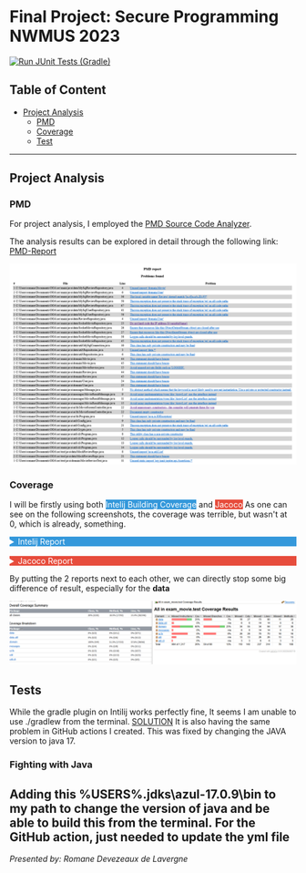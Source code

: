# Final Project: Secure Programming NWMUS 2023
[![Run JUnit Tests (Gradle)](https://github.com/Rdevezeaux7685/Final-Project/actions/workflows/runtests.yml/badge.svg)](https://github.com/Rdevezeaux7685/Final-Project/actions/workflows/runtests.yml)

## Table of Content

- [Project Analysis](#1-project-analysis)
  - [PMD](#pmd)
  - [Coverage](#coverage)
  - [Test](#Tests)
---

## Project Analysis

### PMD

For project analysis, I employed the [PMD Source Code Analyzer](https://pmd.github.io/).

The analysis results can be explored in detail through the following link: [PMD-Report](/Analysis/PMD-Report.html)

![PMD Report](/Analysis/PMD-Report.png)


### Coverage

I will be firstly using both <span style="background-color:#3498db; color:#fff;">Intelij Building Coverage</span> and <span style="background-color:#e74c3c; color:#fff;">Jacoco</span>
As one can see on the following screenshots, the coverage was terrible, but wasn't at 0, which is already, something.

<details>
<summary style="background-color:#3498db; color:#fff;">Intelij Report</summary>

#### Inteliji


![](/Analysis/Coverage/Intelij/Coverage-Report.png)

Html report can be found here: [Intelij report](/Analysis/Coverage/Intelij)
</details>
<br/>

<details>
<summary style="background-color:#e74c3c; color:#fff;">Jacoco Report</summary>

#### Jacoco

![](/Analysis/Coverage/JaCoCo/jacoco-report.png)

Html report can be found here: [Jacoco report](/Analysis/Coverage/JaCoCo)
</details>


By putting the 2 reports next to each other, we can directly stop some big difference of result, especially for the **data**

![](/Analysis/Coverage-compare.png)

## Tests

While the gradle plugin on Intilij works perfectly fine, It seems I am unable to use ./gradlew from the terminal. [SOLUTION]()
It is also having the same problem in GitHub actions I created.
This was fixed by changing the JAVA version to java 17.

### Fighting with Java

Adding this %USERS%.jdks\azul-17.0.9\bin to my path to change the version of java and be able to build this from the terminal.
For the GitHub action, just needed to update the yml file
---

*Presented by: Romane Devezeaux de Lavergne*
